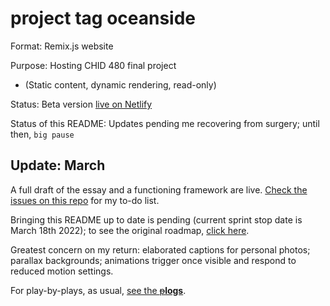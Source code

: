 # project tag oceanside 

Format: Remix.js website

Purpose: Hosting CHID 480 final project 
- (Static content, dynamic rendering, read-only)

Status: Beta version [live on Netlify](https://oceanside-essay.netlify.app)

Status of this README: Updates pending me recovering from surgery; until then, `big pause`


## Update: March

A full draft of the essay and a functioning framework are live. [Check the issues on this repo](https://github.com/cyrusae/oceanside/issues) for my to-do list.

Bringing this README up to date is pending (current sprint stop date is March 18th 2022); to see the original roadmap, [click here](READMENOT.md).

Greatest concern on my return: elaborated captions for personal photos; parallax backgrounds; animations trigger once visible and respond to reduced motion settings.

For play-by-plays, as usual, [see the ~~p~~**logs**](https://github.com/cyrusae/logs).